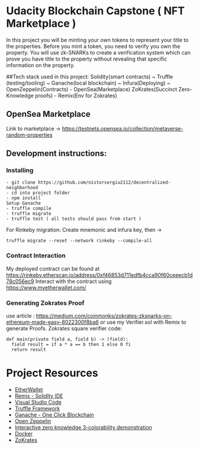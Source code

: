 # Udacity Blockchain Capstone ( NFT Marketplace )

In this project you will be minting your own tokens to represent your title to the properties. Before you mint a token, you need to verify you own the property. You will use zk-SNARKs to create a verification system which can prove you have title to the property without revealing that specific information on the property.

##Tech stack used in this project:
Solidity(smart contracts) ~ Truffle (testing/tooling) ~ Ganache(local blockchain) ~ Infura(Deploying) ~ OpenZeppelin(Contracts) - OpenSea(Marketplace)
ZoKrates(Succinct Zero-Knowledge proofs) - Remix(Env for Zokrates)

## OpenSea Marketplace
Link to marketplace -> https://testnets.opensea.io/collection/metaverse-random-properties

## Development instructions:

### Installing
```
- git clone https://github.com/nistorsergiu2112/decentralized-neighborhood
- cd into project folder
- npm install
Setup Ganache
- truffle compile
- truffle migrate
- truffle test ( all tests should pass from start )
```
For Rinkeby migration:
Create mnemonic and infura key, then ->
```
truffle migrate --reset --network rinkeby --compile-all
```
### Contract Interaction
My deployed contract can be found at https://rinkeby.etherscan.io/address/0xf46853d711edfb4cca90f60ceeecb1d78c056ec9
Interact with the contract using https://www.myetherwallet.com/
### Generating Zokrates Proof
use article : https://medium.com/coinmonks/zokrates-zksnarks-on-ethereum-made-easy-8022300f8ba6
or use my Verifier.sol with Remix to generate Proofs.
Zokrates square verifier code:
```
def main(private field a, field b) -> (field):
  field result = if a * a == b then 1 else 0 fi
  return result
```
# Project Resources

* [EtherWallet](https://www.myetherwallet.com/)
* [Remix - Solidity IDE](https://remix.ethereum.org/)
* [Visual Studio Code](https://code.visualstudio.com/)
* [Truffle Framework](https://truffleframework.com/)
* [Ganache - One Click Blockchain](https://truffleframework.com/ganache)
* [Open Zeppelin ](https://openzeppelin.org/)
* [Interactive zero knowledge 3-colorability demonstration](http://web.mit.edu/~ezyang/Public/graph/svg.html)
* [Docker](https://docs.docker.com/install/)
* [ZoKrates](https://github.com/Zokrates/ZoKrates)
